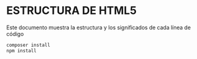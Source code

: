 # ESTRUCTURA DE HTML5
Este documento muestra la estructura y los significados de cada línea de código

```bash
composer install
npm install
```
